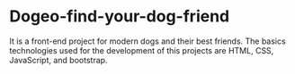 # Dogeo-find-your-dog-friend
It is a front-end project for modern dogs and their best friends. The basics technologies used for the development of this projects are HTML, CSS, JavaScript, and bootstrap. 

